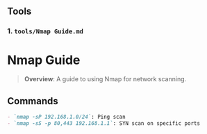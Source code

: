 
## Tools

### 1. `tools/Nmap Guide.md`

# Nmap Guide

> **Overview**: A guide to using Nmap for network scanning.

## Commands
```markdown
- `nmap -sP 192.168.1.0/24`: Ping scan
- `nmap -sS -p 80,443 192.168.1.1`: SYN scan on specific ports
